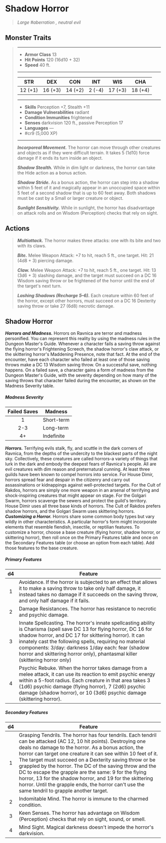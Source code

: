 # Shadow Horror
>*Large #aberration , neutral evil*
## Monster Traits
>___
>- **Armor Class** 13
>- **Hit Points** 120 (16d10 + 32)
>- **Speed** 40 ft.
>___
>|STR|DEX|CON|INT|WIS|CHA|
>|:---:|:---:|:---:|:---:|:---:|:---:|
>|12 (+1)|16 (+3)|14 (+2)|2 (-4)|17 (+3)|18 (+4)|
>___
>- **Skills** Perception +7, Stealth +11
>- **Damage Vulnerabilities** radiant
>- **Condition Immunities** frightened
>- **Senses** darkvision 120 ft., passive Perception 17
>- **Languages** —
>- #cr9 (5,000 XP)
>___
>***Incorporeal Movement.*** The horror can move through other creatures and objects as if they were difficult terrain. It takes 5 (1d10) force damage if it ends its turn inside an object.  
>
>***Shadow Stealth.*** While in dim light or darkness, the horror can take the Hide action as a bonus action.  
>
>***Shadow Stride.*** As a bonus action, the horror can step into a shadow within 5 feet of it and magically appear in an unoccupied space within 5 feet of a second shadow that is up to 60 feet away. Both shadows must be cast by a Small or larger creature or object.  
>
>***Sunlight Sensitivity.*** While in sunlight, the horror has disadvantage on attack rolls and on Wisdom (Perception) checks that rely on sight.  
>
## Actions
>***Multiattack.*** The horror makes three attacks: one with its bite and two with its claws.  
>
>***Bite.*** Melee Weapon Attack: +7 to hit, reach 5 ft., one target. Hit: 21 (4d8 + 3) piercing damage.  
>
>***Claw.*** Melee Weapon Attack: +7 to hit, reach 5 ft., one target. Hit: 13 (3d6 + 3) slashing damage, and the target must succeed on a DC 16 Wisdom saving throw or be frightened of the horror until the end of the target's next turn.  
>
>***Lashing Shadows (Recharge 5–6).*** Each creature within 60 feet of the horror, except other horrors, must succeed on a DC 16 Dexterity saving throw or take 27 (6d8) necrotic damage.
## Shadow Horror
***Horrors and Madness.*** Horrors on Ravnica are terror and madness personified. You can represent this reality by using the madness rules in the Dungeon Master's Guide.
Whenever a character fails a saving throw against the flying horror's Frightening Screech, the shadow horror's claw attack, or the skittering horror's Maddening Presence, note that fact. At the end of the encounter, have each character who failed at least one of those saving throws make a DC 13 Wisdom saving throw. On a successful save, nothing happens. On a failed save, a character gains a form of madness from the Dungeon Master's Guide, with the severity depending on how many of the saving throws that character failed during the encounter, as shown on the Madness Severity table.
##### Madness Severity
| Failed Saves | Madness |
|:---:|---|
| 1 | Short-term |
| 2-3 | Long-term |
| 4+ | Indefinite |
***Horrors.*** Terrifying evils stalk, fly, and scuttle in the dark corners of Ravnica, from the depths of the undercity to the blackest parts of the night sky. Collectively, these creatures are called horrors-a variety of things that lurk in the dark and embody the deepest fears of Ravnica's people. All are evil creatures with dim reason and preternatural cunning.
At least three guilds have been known to compel horrors into service. For House Dimir, horrors spread fear and despair in the citizenry and carry out assassinations or kidnappings against well-protected targets. For the Cult of Rakdos, horrors are simply one more weapon in an arsenal of terrifying and shock-inspiring creatures that might appear on stage. For the Golgari Swarm, horrors scavenge the sewers and protect the guild's territory.
House Dimir uses all three base kinds of horrors. The Cult of Rakdos prefers shadow horrors, and the Golgari Swarm uses skittering horrors.
***Customizing a Horror.*** Horrors share some common body types but vary wildly in other characteristics. A particular horror's form might incorporate elements that resemble fiendish, insectile, or reptilian features. To customize a horror, choose a base creature (flying horror, shadow horror, or skittering horror), then roll once on the Primary Features table and once on the Secondary Features table (or choose an option from each table). Add those features to the base creature.
##### Primary Features
| d4 | Feature |
|:---:|---|
| 1 | Avoidance. If the horror is subjected to an effect that allows it to make a saving throw to take only half damage, it instead takes no damage if it succeeds on the saving throw, and only half damage if it fails. |
| 2 | Damage Resistances. The horror has resistance to necrotic and psychic damage. |
| 3 | Innate Spellcasting. The horror's innate spellcasting ability is Charisma (spell save DC 13 for flying horror, DC 16 for shadow horror, and DC 17 for skittering horror). It can innately cast the following spells, requiring no material components: 3/day: darkness 1/day each: fear (shadow horror and skittering horror only), phantasmal killer (skittering horror only) |
| 4 | Psychic Rebuke. When the horror takes damage from a melee attack, it can use its reaction to emit psychic energy within a 5-foot radius. Each creature in that area takes 3 (1d6) psychic damage (flying horror), 7 (2d6) psychic damage (shadow horror), or 10 (3d6) psychic damage (skittering horror). |
##### Secondary Features
| d4 | Feature |
|:---:|---|
| 1 | Grasping Tendrils. The horror has four tendrils. Each tendril can be attacked (AC 12, 10 hit points). Destroying one deals no damage to the horror. As a bonus action, the horror can target one creature it can see within 10 feet of it. The target must succeed on a Dexterity saving throw or be grappled by the horror. The DC of the saving throw and the DC to escape the grapple are the same: 9 for the flying horror, 13 for the shadow horror, and 19 for the skittering horror. Until the grapple ends, the horror can't use the same tendril to grapple another target. |
| 2 | Indomitable Mind. The horror is immune to the charmed condition. |
| 3 | Keen Senses. The horror has advantage on Wisdom (Perception) checks that rely on sight, sound, or smell. |
| 4 | Mind Sight. Magical darkness doesn't impede the horror's darkvision. |